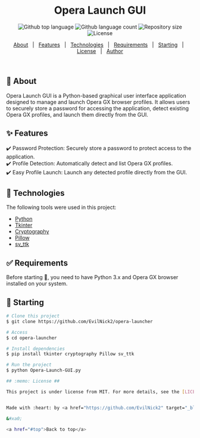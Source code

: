 <!-- <div align="center" id="top"> 
  <img src="./.github/app.gif" alt="Opera Launch GUI" />

  &#xa0;
</div> -->

<h1 align="center">Opera Launch GUI</h1>

<p align="center">
  <img alt="Github top language" src="https://img.shields.io/github/languages/top/EvilNick2/opera-launcher?color=56BEB8">

  <img alt="Github language count" src="https://img.shields.io/github/languages/count/EvilNick2/opera-launcher?color=56BEB8">

  <img alt="Repository size" src="https://img.shields.io/github/repo-size/EvilNick2/opera-launcher?color=56BEB8">

  <img alt="License" src="https://img.shields.io/github/license/EvilNick2/opera-launcher?color=56BEB8">
</p>

<p align="center">
  <a href="#dart-about">About</a> &#xa0; | &#xa0; 
  <a href="#sparkles-features">Features</a> &#xa0; | &#xa0;
  <a href="#rocket-technologies">Technologies</a> &#xa0; | &#xa0;
  <a href="#white_check_mark-requirements">Requirements</a> &#xa0; | &#xa0;
  <a href="#checkered_flag-starting">Starting</a> &#xa0; | &#xa0;
  <a href="#memo-license">License</a> &#xa0; | &#xa0;
  <a href="https://github.com/EvilNick2" target="_blank">Author</a>
</p>

<br>

## :dart: About ##

Opera Launch GUI is a Python-based graphical user interface application designed to manage and launch Opera GX browser profiles. It allows users to securely store a password for accessing the application, detect existing Opera GX profiles, and launch them directly from the GUI.

## :sparkles: Features ##

:heavy_check_mark: Password Protection: Securely store a password to protect access to the application.\
:heavy_check_mark: Profile Detection: Automatically detect and list Opera GX profiles.\
:heavy_check_mark: Easy Profile Launch: Launch any detected profile directly from the GUI.

## :rocket: Technologies ##

The following tools were used in this project:

- [Python](https://www.python.org/)
- [Tkinter](https://docs.python.org/3/library/tkinter.html)
- [Cryptography](https://cryptography.io/en/latest/)
- [Pillow](https://python-pillow.org/)
- [sv_ttk](https://github.com/rdbende/Sun-Valley-ttk-theme)

## :white_check_mark: Requirements ##

Before starting :checkered_flag:, you need to have Python 3.x and Opera GX browser installed on your system.

## :checkered_flag: Starting ##

```bash
# Clone this project
$ git clone https://github.com/EvilNick2/opera-launcher

# Access
$ cd opera-launcher

# Install dependencies
$ pip install tkinter cryptography Pillow sv_ttk

# Run the project
$ python Opera-Launch-GUI.py

## :memo: License ##

This project is under license from MIT. For more details, see the [LICENSE](LICENSE.md) file.


Made with :heart: by <a href="https://github.com/EvilNick2" target="_blank">EvilNick2</a>

&#xa0;

<a href="#top">Back to top</a>
